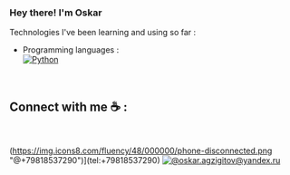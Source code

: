 ### Hey there! I'm Oskar

<!--
**AgzigitovOskar/AgzigitovOskar** is a ✨ _special_ ✨ repository because its `README.md` (this file) appears on your GitHub profile.

Here are some ideas to get you started:

- 🔭 I’m currently working on ...
- 🌱 I’m currently learning ...
- 👯 I’m looking to collaborate on ...
- 🤔 I’m looking for help with ...
- 💬 Ask me about ...
- 📫 How to reach me: ...
- 😄 Pronouns: ...
- ⚡ Fun fact: ...
-->
Technologies I've been learning and using so far :

- Programming languages : <br />
    [![Python](http://img.shields.io/badge/-Python-eee?style=flat-square&logo=python&logoColor#F7BD2F)](https://dinhanhthi.com/notes#python)

<br>

## Connect with me ☕ :

<br>

(https://img.icons8.com/fluency/48/000000/phone-disconnected.png "@+79818537290")](tel:+79818537290) [![@oskar.agzigitov@yandex.ru](https://img.icons8.com/fluency/48/000000/apple-mail.png "@askar.agzigitov@yandex.ru")](skar.agzigitov@yandex.ru)

<br>
